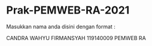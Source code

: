 # Prak-PEMWEB-RA-2021

Masukkan nama anda disini dengan format :

CANDRA WAHYU FIRMANSYAH
119140009
PEMWEB RA
